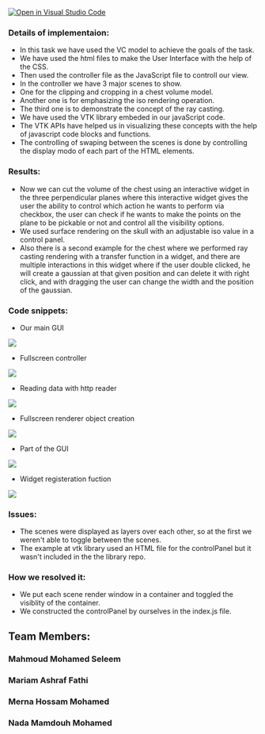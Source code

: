[![Open in Visual Studio Code](https://classroom.github.com/assets/open-in-vscode-f059dc9a6f8d3a56e377f745f24479a46679e63a5d9fe6f495e02850cd0d8118.svg)](https://classroom.github.com/online_ide?assignment_repo_id=6634618&assignment_repo_type=AssignmentRepo)

### Details of implementaion:
- In this task we have used the VC model to achieve the goals of the task.
- We have used the html files to make the User Interface with the help of the CSS.
- Then used the controller file as the JavaScript file to controll our view.
- In the controller we have 3 major scenes to show.
- One for the clipping and cropping in a chest volume model. 
- Another one is for emphasizing the iso rendering operation.
- The third one is to demonstrate the concept of the ray casting.
- We have used the VTK library embeded in our javaScript code.
- The VTK APIs have helped us in visualizing these concepts with the help of javascript code blocks and functions.
- The controlling of swaping between the scenes is done by controlling the display modo of each part of the HTML elements.
### Results:
- Now we can cut the volume of the chest using an interactive widget in the three perpendicular planes where this interactive widget gives the user the ability to control which action he wants to perform via checkbox, the user can check if he wants to make the points on the plane to be pickable or not and control all the visibility options.
- We used surface rendering on the skull with an adjustable iso value in a control panel.
- Also there is a second example for the chest where we performed ray casting rendering with a transfer function in a widget, and there are multiple interactions in this widget where if the user double clicked, he will create a gaussian at that given position and can delete it with right click, and with dragging the user can change the width and the position of the gaussian.

### Code snippets:
- Our main GUI

![](https://github.com/sbme-tutorials/final-project-m-3-n/blob/main/code_snippets/GUI.jpeg)

- Fullscreen controller 

![](https://github.com/sbme-tutorials/final-project-m-3-n/blob/main/code_snippets/controlPanal.jpeg)

- Reading data with http reader 

![](https://github.com/sbme-tutorials/final-project-m-3-n/blob/main/code_snippets/Reading%20data.jpeg)

- Fullscreen renderer object creation

![](https://github.com/sbme-tutorials/final-project-m-3-n/blob/main/code_snippets/fullscreen.jpeg)

- Part of the GUI 

![](https://github.com/sbme-tutorials/final-project-m-3-n/blob/main/code_snippets/some%20divs.jpeg)

- Widget registeration fuction

![](https://github.com/sbme-tutorials/final-project-m-3-n/blob/main/code_snippets/widget.jpeg)

### Issues:
- The scenes were displayed as layers over each other, so at the first we weren't able to toggle between the scenes.
- The example at vtk library used an HTML file for the controlPanel but it wasn't included in the the library repo.
### How we resolved it:
- We put each scene render window in a container and toggled the visiblity of the container.
- We constructed the controlPanel by ourselves in the index.js file.

## Team Members:
### Mahmoud Mohamed Seleem
### Mariam Ashraf Fathi
### Merna Hossam Mohamed
### Nada Mamdouh Mohamed
